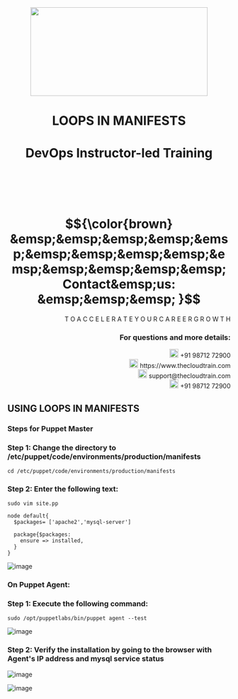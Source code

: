 <div align="center">
<img src=https://static.wixstatic.com/media/1c706c_a5df0ad56f894928bf858a74ba744b32~mv2.png/v1/fit/w_2500,h_1330,al_c/1c706c_a5df0ad56f894928bf858a74ba744b32~mv2.png width="400" height="200">
 </div>

# <div align="center"> LOOPS IN MANIFESTS </p>

# <div align="center"> DevOps Instructor-led Training </div>

<br />

<br />

<br />

<br />

# $${\color{brown} &emsp;&emsp;&emsp;&emsp;&emsp;&emsp;&emsp;&emsp;&emsp;&emsp;&emsp;&emsp;&emsp;&emsp; Contact&emsp;us: &emsp;&emsp;&emsp; }$$

<div align="right"> T O A C C E L E R A T E Y O U R C A R E E R G R O W T H </div>

### <div align="right"> For questions and more details: </div>

<div align="right"> <img src=https://w7.pngwing.com/pngs/759/922/png-transparent-telephone-logo-iphone-telephone-call-smartphone-phone-electronics-text-trademark-thumbnail.png width="20" height="20"> +91 98712 72900 </div>

<div align="right"> <img src=https://pbs.twimg.com/profile_images/1450734615946219520/jmBHQRRa_400x400.jpg width="20" height="20"> https://www.thecloudtrain.com </div>

<div align="right"> <img src=https://icons.iconarchive.com/icons/martz90/circle/512/email-icon.png width="20" height="20"> support@thecloudtrain.com </div>

<div align="right"> <img src=https://png.pngtree.com/png-vector/20221018/ourmid/pngtree-whatsapp-icon-png-image_6315990.png width="20" height="20"> +91 98712 72900 </div>

## USING LOOPS IN MANIFESTS

### Steps for Puppet Master

### Step 1: Change the directory to **/etc/puppet/code/environments/production/manifests**

`cd /etc/puppet/code/environments/production/manifests`

### Step 2: Enter the following text:

`sudo vim site.pp`

```
node default{
  $packages= ['apache2','mysql-server']
  
  package{$packages:
    ensure => installed,
  }
}
```

![image](https://user-images.githubusercontent.com/37858762/235779753-bbb64ec1-7fa9-4f04-9848-f25af37ad63d.png)

### On Puppet Agent:

### Step 1: Execute the following command:

`sudo /opt/puppetlabs/bin/puppet agent --test`

![image](https://user-images.githubusercontent.com/37858762/235779840-590b5a8b-1769-40d7-b537-d3200406031a.png)

### Step 2: Verify the installation by going to the browser with Agent's IP address and mysql service status

![image](https://user-images.githubusercontent.com/37858762/235779917-44d07434-8884-4de4-a2b6-056c4695c0da.png)

![image](https://user-images.githubusercontent.com/37858762/235779947-9476de8b-cdba-4de8-8db1-348ebd0de8dd.png)

